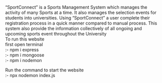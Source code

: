 “SportConnect” is a Sports Management System which manages the activity of many Sports at a time. It also manages the selection events for students into universities. Using “SportConnect” a user complete their registration process in a quick manner compared to manual process. This system also provide the information collectively of all ongoing and upcoming sports event throughout the University <br>
To run this website <br>
first open terminal <br>
:- npm i express <br>
:- npm i mongoose <br>
:- npm i nodemon <br>

Run the command to start the website <br>
:- npx nodemon index.js <br>
